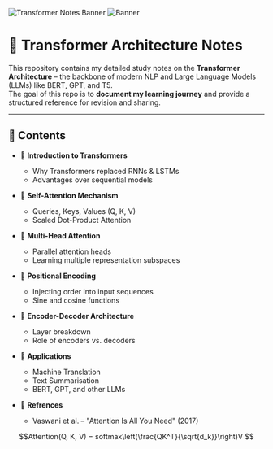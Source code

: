 ![Transformer Notes Banner](https://img.shields.io/badge/🧠%20Transformer%20Architecture%20Notes-NLP%20%26%20Deep%20Learning-blueviolet?style=for-the-badge)
![Banner](banner.png)

# 🧠 Transformer Architecture Notes  

This repository contains my detailed study notes on the **Transformer Architecture** – the backbone of modern NLP and Large Language Models (LLMs) like BERT, GPT, and T5.  
The goal of this repo is to **document my learning journey** and provide a structured reference for revision and sharing.  

---

## 📑 Contents  

- 🔹 **Introduction to Transformers**  
  - Why Transformers replaced RNNs & LSTMs  
  - Advantages over sequential models  

- 🔹 **Self-Attention Mechanism**  
  - Queries, Keys, Values (Q, K, V)  
  - Scaled Dot-Product Attention  

- 🔹 **Multi-Head Attention**  
  - Parallel attention heads  
  - Learning multiple representation subspaces  

- 🔹 **Positional Encoding**  
  - Injecting order into input sequences  
  - Sine and cosine functions  

- 🔹 **Encoder-Decoder Architecture**  
  - Layer breakdown  
  - Role of encoders vs. decoders  

- 🔹 **Applications**  
  - Machine Translation  
  - Text Summarisation  
  - BERT, GPT, and other LLMs
 


- 🔹 **Refrences**
  - Vaswani et al. – "Attention Is All You Need" (2017)
  
      

```math
Attention(Q, K, V) = softmax\left(\frac{QK^T}{\sqrt{d_k}}\right)V
